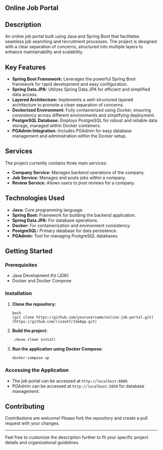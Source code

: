 ## Online Job Portal

## Description

An online job portal built using Java and Spring Boot that facilitates seamless job searching and recruitment processes. The project is designed with a clear separation of concerns, structured into multiple layers to enhance maintainability and scalability. 

## Key Features

- **Spring Boot Framework:** Leverages the powerful Spring Boot framework for rapid development and easy configuration.
- **Spring Data JPA:** Utilizes Spring Data JPA for efficient and simplified data access.
- **Layered Architecture:** Implements a well-structured layered architecture to promote a clean separation of concerns.
- **Dockerized Environment:** Fully containerized using Docker, ensuring consistency across different environments and simplifying deployment.
- **PostgreSQL Database:** Employs PostgreSQL for robust and reliable data storage, managed within Docker containers.
- **PGAdmin Integration:** Includes PGAdmin for easy database management and administration within the Docker setup.

## Services

The project currently contains three main services:

- **Company Service:** Manages backend operations of the company.
- **Job Service:** Manages and posts jobs within a company.
- **Review Service:** Allows users to post reviews for a company.

## Technologies Used

- **Java:** Core programming language.
- **Spring Boot:** Framework for building the backend application.
- **Spring Data JPA:** For database operations.
- **Docker:** For containerization and environment consistency.
- **PostgreSQL:** Primary database for data persistence.
- **PGAdmin:** Tool for managing PostgreSQL databases.

## Getting Started

### Prerequisites

- Java Development Kit (JDK)
- Docker and Docker Compose

### Installation

1. **Clone the repository:**
   ```
   bash
   [git clone https://github.com/yourusername/online-job-portal.git](https://github.com/rizask7/JobApp.git)
   
   ```

2. **Build the project:**
   ```bash
   ./mvnw clean install
   ```

3. **Run the application using Docker Compose:**
   ```bash
   docker-compose up
   ```

### Accessing the Application

- The job portal can be accessed at `http://localhost:8080`.
- PGAdmin can be accessed at `http://localhost:5050` for database management.

## Contributing

Contributions are welcome! Please fork the repository and create a pull request with your changes.

---

Feel free to customize the description further to fit your specific project details and organizational guidelines.
